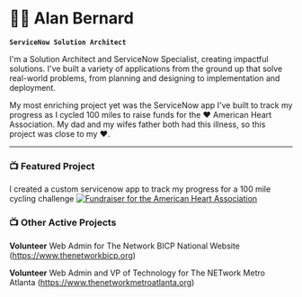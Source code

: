 # 🏄‍♂️ Alan Bernard

**`ServiceNow Solution Architect`**

I'm a Solution Architect and ServiceNow Specialist, creating impactful solutions. I've built a variety of  applications from the ground up that solve real-world problems, from planning and designing to implementation and deployment.

My most enriching project yet was the ServiceNow app I've built to track my progress as I cycled 100 miles to raise funds for the ❤️ American Heart Association. My dad and my wifes father both had this illness, so this project was close to my ❤️.

---

### 📺 Featured Project

I created a custom servicenow app to track my progress for a 100 mile cycling challenge [![Fundraiser for the American Heart Association](https://ytcards.demolab.com/?id=1234567890&title=Fundraiser+for+the+American+Heart+Association&lang=en&timestamp=1717768812&background_color=%230d1117&title_color=%23ffffff&stats_color=%23dedede&max_title_lines=1&width=250&border_radius=5&duration=876)](https://www.justgiving.com/fundraising/ALAN1717175602872)


### 📺 Other Active Projects
**Volunteer**
Web Admin for The Network BICP National Website (https://www.thenetworkbicp.org)

**Volunteer**
Web Admin and VP of Technology for The NETwork Metro Atlanta (https://www.thenetworkmetroatlanta.org)

